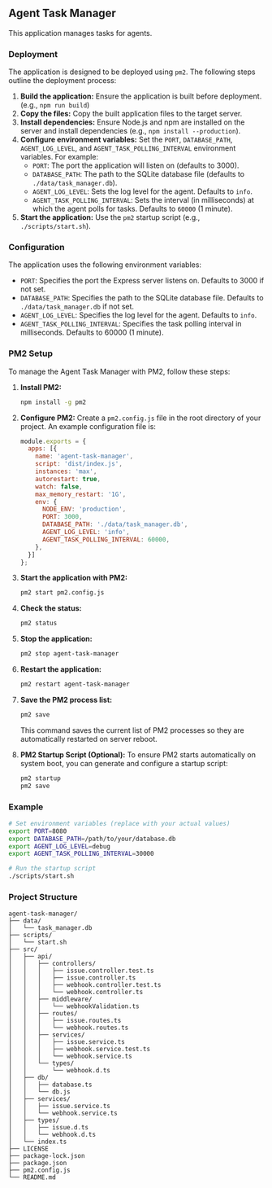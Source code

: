 ## Agent Task Manager

This application manages tasks for agents.

### Deployment

The application is designed to be deployed using `pm2`.  The following steps outline the deployment process:

1.  **Build the application:** Ensure the application is built before deployment. (e.g., `npm run build`)
2.  **Copy the files:** Copy the built application files to the target server.
3.  **Install dependencies:** Ensure Node.js and npm are installed on the server and install dependencies (e.g., `npm install --production`).
4.  **Configure environment variables:** Set the `PORT`, `DATABASE_PATH`, `AGENT_LOG_LEVEL`, and `AGENT_TASK_POLLING_INTERVAL` environment variables.  For example:
    *   `PORT`: The port the application will listen on (defaults to 3000).
    *   `DATABASE_PATH`: The path to the SQLite database file (defaults to `./data/task_manager.db`).
    *   `AGENT_LOG_LEVEL`: Sets the log level for the agent.  Defaults to `info`.
    *   `AGENT_TASK_POLLING_INTERVAL`: Sets the interval (in milliseconds) at which the agent polls for tasks. Defaults to `60000` (1 minute).
5.  **Start the application:** Use the `pm2` startup script (e.g., `./scripts/start.sh`).

### Configuration

The application uses the following environment variables:

*   `PORT`:  Specifies the port the Express server listens on. Defaults to 3000 if not set.
*   `DATABASE_PATH`: Specifies the path to the SQLite database file.  Defaults to `./data/task_manager.db` if not set.
*   `AGENT_LOG_LEVEL`: Specifies the log level for the agent.  Defaults to `info`.
*   `AGENT_TASK_POLLING_INTERVAL`: Specifies the task polling interval in milliseconds. Defaults to 60000 (1 minute).

### PM2 Setup

To manage the Agent Task Manager with PM2, follow these steps:

1.  **Install PM2:**
    ```bash
    npm install -g pm2
    ```

2.  **Configure PM2:**
    Create a `pm2.config.js` file in the root directory of your project.  An example configuration file is:
    ```javascript
    module.exports = {
      apps: [{
        name: 'agent-task-manager',
        script: 'dist/index.js',
        instances: 'max',
        autorestart: true,
        watch: false,
        max_memory_restart: '1G',
        env: {
          NODE_ENV: 'production',
          PORT: 3000,
          DATABASE_PATH: './data/task_manager.db',
          AGENT_LOG_LEVEL: 'info',
          AGENT_TASK_POLLING_INTERVAL: 60000,
        },
      }]
    };
    ```

3.  **Start the application with PM2:**
    ```bash
    pm2 start pm2.config.js
    ```

4.  **Check the status:**
    ```bash
    pm2 status
    ```

5.  **Stop the application:**
    ```bash
    pm2 stop agent-task-manager
    ```

6.  **Restart the application:**
    ```bash
    pm2 restart agent-task-manager
    ```

7.  **Save the PM2 process list:**
    ```bash
    pm2 save
    ```
    This command saves the current list of PM2 processes so they are automatically restarted on server reboot.

8.  **PM2 Startup Script (Optional):**
    To ensure PM2 starts automatically on system boot, you can generate and configure a startup script:
    ```bash
    pm2 startup
    pm2 save
    ```

### Example

```bash
# Set environment variables (replace with your actual values)
export PORT=8080
export DATABASE_PATH=/path/to/your/database.db
export AGENT_LOG_LEVEL=debug
export AGENT_TASK_POLLING_INTERVAL=30000

# Run the startup script
./scripts/start.sh
```

### Project Structure

```
agent-task-manager/
├── data/
│   └── task_manager.db
├── scripts/
│   └── start.sh
├── src/
│   ├── api/
│   │   ├── controllers/
│   │   │   ├── issue.controller.test.ts
│   │   │   ├── issue.controller.ts
│   │   │   ├── webhook.controller.test.ts
│   │   │   └── webhook.controller.ts
│   │   ├── middleware/
│   │   │   └── webhookValidation.ts
│   │   ├── routes/
│   │   │   ├── issue.routes.ts
│   │   │   └── webhook.routes.ts
│   │   ├── services/
│   │   │   ├── issue.service.ts
│   │   │   ├── webhook.service.test.ts
│   │   │   └── webhook.service.ts
│   │   └── types/
│   │       └── webhook.d.ts
│   ├── db/
│   │   ├── database.ts
│   │   └── db.js
│   ├── services/
│   │   ├── issue.service.ts
│   │   └── webhook.service.ts
│   ├── types/
│   │   ├── issue.d.ts
│   │   └── webhook.d.ts
│   └── index.ts
├── LICENSE
├── package-lock.json
├── package.json
├── pm2.config.js
└── README.md